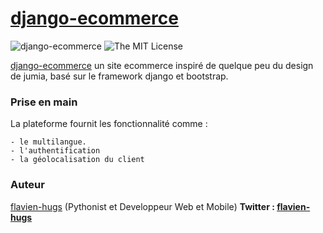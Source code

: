 # [django-ecommerce](https://github.com/flavien-hugs/django-ecommerce/)&nbsp;

![[django-ecommerce](https://github.com/flavien-hugs/django-ecommerce/)](https://img.shields.io/badge/unsta-live--demo-orange.svg?style=flat)
![The MIT License](http://img.shields.io/badge/License-MIT-green.svg?style=flat)

[django-ecommerce](https://github.com/flavien-hugs/django-ecommerce/) un site ecommerce inspiré de quelque peu du design de jumia, basé sur le framework django et bootstrap.

### Prise en main
La plateforme fournit les fonctionnalité comme :

    - le multilangue.
    - l'authentification
    - la géolocalisation du client

### Auteur
[flavien-hugs](https://twitter.com/flavien_hugs) (Pythonist et Developpeur Web et Mobile)
**Twitter : [flavien-hugs](https://twitter.com/flavien_hugs)**
